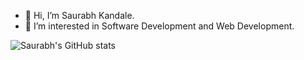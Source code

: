 - 👋 Hi, I’m Saurabh Kandale.
- 👀 I’m interested in Software Development and Web Development.

<!---
SaurabhKandale/SaurabhKandale is a ✨ special ✨ repository because its `README.md` (this file) appears on your GitHub profile.
You can click the Preview link to take a look at your changes.
--->
![Saurabh's GitHub stats](https://github-readme-stats.vercel.app/api?username=SaurabhKandale&show_icons=true&theme=radical)
